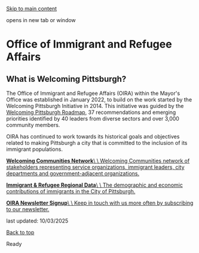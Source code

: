 [Skip to main content](https://www.pittsburghpa.gov/City-Government/Mayor/Office-of-Immigrant-and-Refugee-Affairs#main-content)

opens in new tab or window

# Office of Immigrant and Refugee Affairs

## What is Welcoming Pittsburgh?

The Office of Immigrant and Refugee Affairs (OIRA) within the Mayor's Office was established in January 2022, to build on the work started by the Welcoming Pittsburgh Initiative in 2014. This initiative was guided by the [Welcoming Pittsburgh Roadmap](https://www.pittsburghpa.gov/City-Government/Mayor/Welcoming-Pittsburgh/Welcoming-Pittsburgh-Roadmap), 37 recommendations and emerging priorities identified by 40 leaders from diverse sectors and over 3,000 community members.

OIRA has continued to work towards its historical goals and objectives related to making Pittsburgh a city that is committed to the inclusion of its immigrant populations.

[**Welcoming Communities Network**\\
\\
Welcoming Communities network of stakeholders representing service organizations, immigrant leaders, city departments and government-adjacent organizations.](https://www.pittsburghpa.gov/City-Government/Mayor/Office-of-Immigrant-and-Refugee-Affairs/Welcoming-Communities-Network)

[**Immigrant & Refugee Regional Data**\\
\\
The demographic and economic contributions of immigrants in the City of Pittsburgh.](https://www.pittsburghpa.gov/City-Government/Mayor/Office-of-Immigrant-and-Refugee-Affairs/Immigrant-Refugee-Regional-Data)

[**OIRA Newsletter Signup**\\
\\
Keep in touch with us more often by subscribing to our newsletter.](https://www.pittsburghpa.gov/City-Government/Mayor/Office-of-Immigrant-and-Refugee-Affairs/OIRA-Newsletter-Signup)

last updated: 10/03/2025

[Back to top](https://www.pittsburghpa.gov/City-Government/Mayor/Office-of-Immigrant-and-Refugee-Affairs#body-top)

Ready
